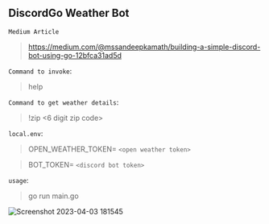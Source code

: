 ## DiscordGo Weather Bot

`Medium Article`

> https://medium.com/@mssandeepkamath/building-a-simple-discord-bot-using-go-12bfca31ad5d

`Command to invoke`:

> help

`Command to get weather details`:

> !zip <6 digit zip code>

`local.env`:

>OPEN_WEATHER_TOKEN= `<open weather token>`

>BOT_TOKEN= `<discord bot token>`

`usage`:

> go run main.go

![Screenshot 2023-04-03 181545](https://user-images.githubusercontent.com/90695071/229531910-7d14a634-1aa3-48cf-8e2f-ffb7dc2c061e.jpg)


